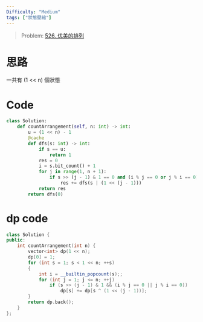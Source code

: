 ```yaml
---
Difficulty: "Medium"
tags: ["狀態壓縮"]
---
```


> Problem: [526. 优美的排列](https://leetcode.cn/problems/beautiful-arrangement/description/)

# 思路

一共有 (1 << n) 個狀態

# Code
```py
class Solution:
    def countArrangement(self, n: int) -> int:
        u = (1 << n) - 1
        @cache
        def dfs(s: int) -> int:
            if s == u:
                return 1
            res = 0
            i = s.bit_count() + 1
            for j in range(1, n + 1):
                if s >> (j - 1) & 1 == 0 and (i % j == 0 or j % i == 0):
                    res += dfs(s | (1 << (j - 1)))
            return res
        return dfs(0)
```

# dp code 
```c++
class Solution {
public:
    int countArrangement(int n) {
        vector<int> dp(1 << n);
        dp[0] = 1;
        for (int s = 1; s < 1 << n; ++s)
        {
            int i = __builtin_popcount(s);;
            for (int j = 1; j <= n; ++j)
                if (s >> (j - 1) & 1 && (i % j == 0 || j % i == 0))
                    dp[s] += dp[s ^ (1 << (j - 1))];
        }
        return dp.back();
    }
};
```
